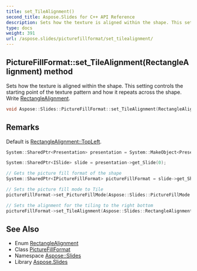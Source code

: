 ```yaml
---
title: set_TileAlignment()
second_title: Aspose.Slides for C++ API Reference
description: Sets how the texture is aligned within the shape. This setting controls the starting point of the texture pattern and how it repeats across the shape. Write RectangleAlignment.
type: docs
weight: 391
url: /aspose.slides/picturefillformat/set_tilealignment/
---
```

## PictureFillFormat::set_TileAlignment(RectangleAlignment) method


Sets how the texture is aligned within the shape. This setting controls the starting point of the texture pattern and how it repeats across the shape. Write [RectangleAlignment](../../rectanglealignment/).

```cpp
void Aspose::Slides::PictureFillFormat::set_TileAlignment(RectangleAlignment value) override
```

## Remarks


Default is [RectangleAlignment::TopLeft](../../rectanglealignment/). 


```cpp
System::SharedPtr<Presentation> presentation = System::MakeObject<Presentation>(u"demo.pptx");

System::SharedPtr<ISlide> slide = presentation->get_Slide(0);

// Gets the picture fill format of the shape
System::SharedPtr<IPictureFillFormat> pictureFillFormat = slide->get_Shape(0)->get_FillFormat()->get_PictureFillFormat();

// Sets the picture fill mode to Tile
pictureFillFormat->set_PictureFillMode(Aspose::Slides::PictureFillMode::Tile);

// Sets the alignment for the tiling to the right bottom
pictureFillFormat->set_TileAlignment(Aspose::Slides::RectangleAlignment::BottomRight);
```

## See Also

* Enum [RectangleAlignment](../../rectanglealignment/)
* Class [PictureFillFormat](../)
* Namespace [Aspose::Slides](../../)
* Library [Aspose.Slides](../../../)
